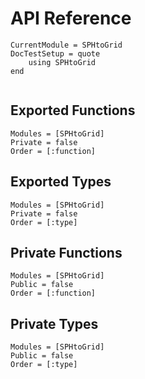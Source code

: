 # API Reference

```@meta
CurrentModule = SPHtoGrid
DocTestSetup = quote
    using SPHtoGrid
end
```

```@index
```

## Exported Functions

```@autodocs
Modules = [SPHtoGrid]
Private = false
Order = [:function]
```

## Exported Types

```@autodocs
Modules = [SPHtoGrid]
Private = false
Order = [:type]
```

## Private Functions

```@autodocs
Modules = [SPHtoGrid]
Public = false
Order = [:function]
```

## Private Types

```@autodocs
Modules = [SPHtoGrid]
Public = false
Order = [:type]
```